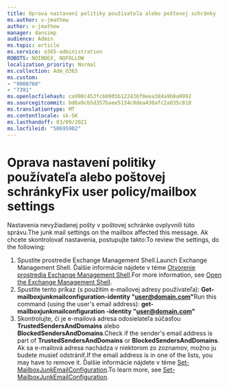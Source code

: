 ```yaml
---
title: Oprava nastavení politiky používateľa alebo poštovej schránky
ms.author: v-jmathew
author: v-jmathew
manager: dansimp
audience: Admin
ms.topic: article
ms.service: o365-administration
ROBOTS: NOINDEX, NOFOLLOW
localization_priority: Normal
ms.collection: Adm_O365
ms.custom:
- "9000760"
- "7391"
ms.openlocfilehash: ca998c453fcb0905b122436f0eea384a9b8a9992
ms.sourcegitcommit: bd6a9cb5d357baee5134c0dea430afc2a035c810
ms.translationtype: MT
ms.contentlocale: sk-SK
ms.lasthandoff: 03/09/2021
ms.locfileid: "50695902"
---
```

# <a name="fix-user-policymailbox-settings"></a><span data-ttu-id="a1200-102">Oprava nastavení politiky používateľa alebo poštovej schránky</span><span class="sxs-lookup"><span data-stu-id="a1200-102">Fix user policy/mailbox settings</span></span>

<span data-ttu-id="a1200-103">Nastavenia nevyžiadanej pošty v poštovej schránke ovplyvnili túto správu.</span><span class="sxs-lookup"><span data-stu-id="a1200-103">The junk mail settings on the mailbox affected this message.</span></span> <span data-ttu-id="a1200-104">Ak chcete skontrolovať nastavenia, postupujte takto:</span><span class="sxs-lookup"><span data-stu-id="a1200-104">To review the settings, do the following:</span></span>

1. <span data-ttu-id="a1200-105">Spustite prostredie Exchange Management Shell.</span><span class="sxs-lookup"><span data-stu-id="a1200-105">Launch Exchange Management Shell.</span></span> <span data-ttu-id="a1200-106">Ďalšie informácie nájdete v téme [Otvorenie prostredia Exchange Management Shell](https://go.microsoft.com/fwlink/?linkid=2101432).</span><span class="sxs-lookup"><span data-stu-id="a1200-106">For more information, see [Open the Exchange Management Shell](https://go.microsoft.com/fwlink/?linkid=2101432).</span></span>
2. <span data-ttu-id="a1200-107">Spustite tento príkaz (s použitím e-mailovej adresy používateľa):  **Get-mailboxjunkmailconfiguration-identity "user@domain.com"**</span><span class="sxs-lookup"><span data-stu-id="a1200-107">Run this command (using the user's email address):  **get-mailboxjunkmailconfiguration -identity "user@domain.com"**</span></span>
3. <span data-ttu-id="a1200-108">Skontrolujte, či je e-mailová adresa odosielateľa súčasťou **TrustedSendersAndDomains** alebo **BlockedSendersAndDomains**.</span><span class="sxs-lookup"><span data-stu-id="a1200-108">Check if the sender's email address is part of **TrustedSendersAndDomains** or **BlockedSendersAndDomains**.</span></span> <span data-ttu-id="a1200-109">Ak sa e-mailová adresa nachádza v niektorom zo zoznamov, možno ju budete musieť odstrániť.</span><span class="sxs-lookup"><span data-stu-id="a1200-109">If the email address is in one of the lists, you may have to remove it.</span></span> <span data-ttu-id="a1200-110">Ďalšie informácie nájdete v téme [Set-MailboxJunkEmailConfiguration](https://go.microsoft.com/fwlink/?linkid=2101047).</span><span class="sxs-lookup"><span data-stu-id="a1200-110">To learn more, see [Set-MailboxJunkEmailConfiguration](https://go.microsoft.com/fwlink/?linkid=2101047).</span></span>

